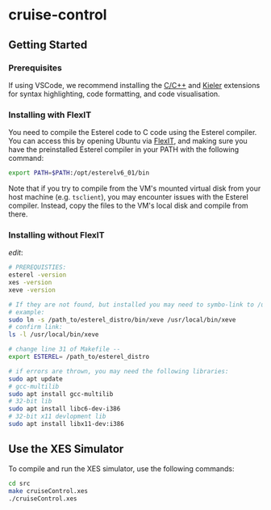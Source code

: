 # cruise-control

## Getting Started

### Prerequisites

If using VSCode, we recommend installing the [C/C++](vscode:extension/ms-vscode.cpptools) and [Kieler](vscode:extension/kieler.keith-vscode) extensions for syntax highlighting, code formatting, and code visualisation.

### Installing with FlexIT

You need to compile the Esterel code to C code using the Esterel compiler. You can access this by opening Ubuntu via [FlexIT](http://flexit.auckland.ac.nz/), and making sure you have the preinstalled Esterel compiler in your PATH with the following command:

```bash
export PATH=$PATH:/opt/esterelv6_01/bin
```

Note that if you try to compile from the VM's mounted virtual disk from your host machine (e.g. `tsclient`), you may encounter issues with the Esterel compiler. Instead, copy the files to the VM's local disk and compile from there.

### Installing without FlexIT

_edit_:

```bash
# PREREQUISTIES:
esterel -version
xes -version
xeve -version

# If they are not found, but installed you may need to symbo-link to /usr/bin
# example:
sudo ln -s /path_to/esterel_distro/bin/xeve /usr/local/bin/xeve
# confirm link:
ls -l /usr/local/bin/xeve
```

```bash
# change line 31 of Makefile --
export ESTEREL= /path_to/esterel_distro

# if errors are thrown, you may need the following libraries:
sudo apt update
# gcc-multilib
sudo apt install gcc-multilib
# 32-bit lib
sudo apt install libc6-dev-i386
# 32-bit x11 devlopment lib
sudo apt install libx11-dev:i386
```

## Use the XES Simulator

To compile and run the XES simulator, use the following commands:

```bash
cd src
make cruiseControl.xes
./cruiseControl.xes
```
